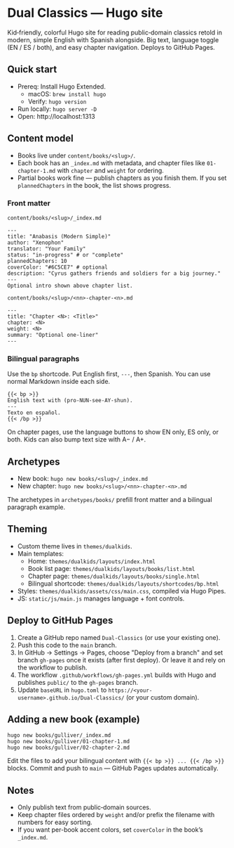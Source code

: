 # Dual Classics — Hugo site

Kid‑friendly, colorful Hugo site for reading public‑domain classics retold in modern, simple English with Spanish alongside. Big text, language toggle (EN / ES / both), and easy chapter navigation. Deploys to GitHub Pages.

## Quick start

- Prereq: Install Hugo Extended.
  - macOS: `brew install hugo`
  - Verify: `hugo version`
- Run locally: `hugo server -D`
- Open: http://localhost:1313

## Content model

- Books live under `content/books/<slug>/`.
- Each book has an `_index.md` with metadata, and chapter files like `01-chapter-1.md` with `chapter` and `weight` for ordering.
- Partial books work fine — publish chapters as you finish them. If you set `plannedChapters` in the book, the list shows progress.

### Front matter

`content/books/<slug>/_index.md`

```
---
title: "Anabasis (Modern Simple)"
author: "Xenophon"
translator: "Your Family"
status: "in-progress" # or "complete"
plannedChapters: 10
coverColor: "#6C5CE7" # optional
description: "Cyrus gathers friends and soldiers for a big journey."
---
Optional intro shown above chapter list.
```

`content/books/<slug>/<nn>-chapter-<n>.md`

```
---
title: "Chapter <N>: <Title>"
chapter: <N>
weight: <N>
summary: "Optional one-liner"
---
```

### Bilingual paragraphs

Use the `bp` shortcode. Put English first, `---`, then Spanish. You can use normal Markdown inside each side.

```
{{< bp >}}
English text with (pro-NUN-see-AY-shun).
---
Texto en español.
{{< /bp >}}
```

On chapter pages, use the language buttons to show EN only, ES only, or both. Kids can also bump text size with A− / A+.

## Archetypes

- New book: `hugo new books/<slug>/_index.md`
- New chapter: `hugo new books/<slug>/<nn>-chapter-<n>.md`

The archetypes in `archetypes/books/` prefill front matter and a bilingual paragraph example.

## Theming

- Custom theme lives in `themes/dualkids`.
- Main templates:
  - Home: `themes/dualkids/layouts/index.html`
  - Book list page: `themes/dualkids/layouts/books/list.html`
  - Chapter page: `themes/dualkids/layouts/books/single.html`
  - Bilingual shortcode: `themes/dualkids/layouts/shortcodes/bp.html`
- Styles: `themes/dualkids/assets/css/main.css`, compiled via Hugo Pipes.
- JS: `static/js/main.js` manages language + font controls.

## Deploy to GitHub Pages

1. Create a GitHub repo named `Dual-Classics` (or use your existing one).
2. Push this code to the `main` branch.
3. In GitHub → Settings → Pages, choose "Deploy from a branch" and set branch `gh-pages` once it exists (after first deploy). Or leave it and rely on the workflow to publish.
4. The workflow `.github/workflows/gh-pages.yml` builds with Hugo and publishes `public/` to the `gh-pages` branch.
5. Update `baseURL` in `hugo.toml` to `https://<your-username>.github.io/Dual-Classics/` (or your custom domain).

## Adding a new book (example)

```
hugo new books/gulliver/_index.md
hugo new books/gulliver/01-chapter-1.md
hugo new books/gulliver/02-chapter-2.md
```

Edit the files to add your bilingual content with `{{< bp >}} ... {{< /bp >}}` blocks. Commit and push to `main` — GitHub Pages updates automatically.

## Notes

- Only publish text from public‑domain sources.
- Keep chapter files ordered by `weight` and/or prefix the filename with numbers for easy sorting.
- If you want per-book accent colors, set `coverColor` in the book’s `_index.md`.

